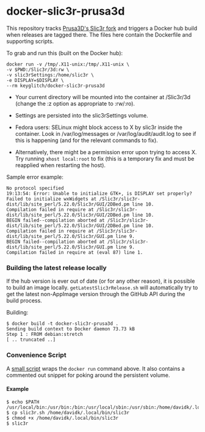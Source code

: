 # docker-slic3r-prusa3d

This repository tracks [Prusa3D's Slic3r fork](https://github.com/prusa3d/slic3r/) and triggers a Docker hub build when releases are tagged there. The files here contain the Dockerfile and supporting scripts.

To grab and run this (built on the Docker hub):

    docker run -v /tmp/.X11-unix:/tmp/.X11-unix \
    -v $PWD:/Slic3r/3d:rw \
    -v slic3rSettings:/home/slic3r \
    -e DISPLAY=$DISPLAY \
    --rm keyglitch/docker-slic3r-prusa3d

* Your current directory will be mounted into the container at /Slic3r/3d (change the :z option as appropriate to :rw/:ro).

* Settings are persisted into the slic3rSettings volume.

* Fedora users: SELinux might block access to X by slic3r inside the container. Look in /var/log/messages or /var/log/audit/audit.log to see if this is happening (and for the relevant commands to fix).

* Alternatively, there might be a permission error upon trying to access X. Try running `xhost local:root` to fix (this is a temporary fix and must be reapplied when restarting the host).

Sample error example:

    No protocol specified
    19:13:54: Error: Unable to initialize GTK+, is DISPLAY set properly?
    Failed to initialize wxWidgets at /Slic3r/slic3r-dist/lib/site_perl/5.22.0/Slic3r/GUI/2DBed.pm line 10.
    Compilation failed in require at /Slic3r/slic3r-dist/lib/site_perl/5.22.0/Slic3r/GUI/2DBed.pm line 10.
    BEGIN failed--compilation aborted at /Slic3r/slic3r-dist/lib/site_perl/5.22.0/Slic3r/GUI/2DBed.pm line 10.
    Compilation failed in require at /Slic3r/slic3r-dist/lib/site_perl/5.22.0/Slic3r/GUI.pm line 9.
    BEGIN failed--compilation aborted at /Slic3r/slic3r-dist/lib/site_perl/5.22.0/Slic3r/GUI.pm line 9.
    Compilation failed in require at (eval 87) line 1.

### Building the latest release locally

If the hub version is ever out of date (or for any other reason), it is possible to build an image locally. `getLatestSlic3rRelease.sh` will automatically try to get the latest non-AppImage version through the GitHub API during the build process.

Building:

    $ docker build -t docker-slic3r-prusa3d .
    Sending build context to Docker daemon 73.73 kB
    Step 1 : FROM debian:stretch
    [ .. truncated ..]

### Convenience Script

A [small script](https://raw.githubusercontent.com/davidk/docker-slic3r-prusa3d/master/slic3r.sh) wraps the `docker run` command above. It also contains a commented out snippet for poking around the persistent volume.

#### Example

    $ echo $PATH
    /usr/local/bin:/usr/bin:/bin:/usr/local/sbin:/usr/sbin:/home/davidk/.local/bin:/home/davidk/bin
    $ cp slic3r.sh /home/davidk/.local/bin/slic3r
    $ chmod +x /home/davidk/.local/bin/slic3r
    $ slic3r
